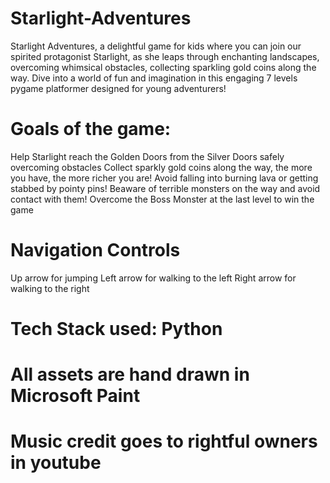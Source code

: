 # Starlight-Adventures
Starlight Adventures, a delightful game for kids where you can join our spirited protagonist Starlight, as she leaps through enchanting landscapes, overcoming whimsical obstacles, collecting sparkling gold coins along the way. Dive into a world of fun and imagination in this engaging 7 levels pygame platformer designed for young adventurers!

# Goals of the game:
Help Starlight reach the Golden Doors from the Silver Doors safely overcoming obstacles
Collect sparkly gold coins along the way, the more you have, the more richer you are!
Avoid falling into burning lava or getting stabbed by pointy pins!
Beaware of terrible monsters on the way and avoid contact with them!
Overcome the Boss Monster at the last level to win the game

# Navigation Controls
Up arrow for jumping
Left arrow for walking to the left
Right arrow for walking to the right

# Tech Stack used: Python 

# All assets are hand drawn in Microsoft Paint

# Music credit goes to rightful owners in youtube
